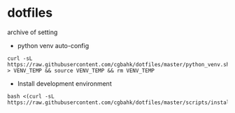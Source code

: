 # dotfiles
archive of setting

- python venv auto-config
```
curl -sL https://raw.githubusercontent.com/cgbahk/dotfiles/master/python_venv.sh > VENV_TEMP && source VENV_TEMP && rm VENV_TEMP
```

- Install development environment
```
bash <(curl -sL https://raw.githubusercontent.com/cgbahk/dotfiles/master/scripts/install_dev_env.ubuntu.sh)
```

